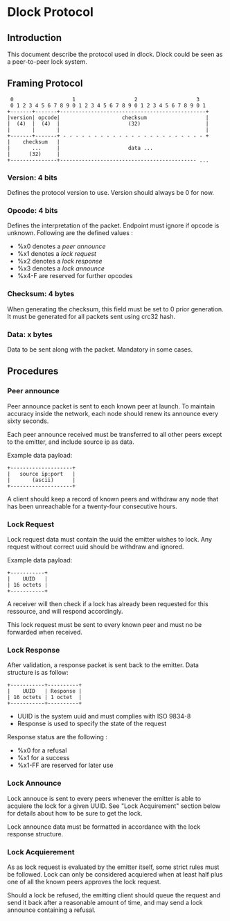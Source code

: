 # Dlock Protocol

## Introduction

This document describe the protocol used in dlock. Dlock could be
seen as a peer-to-peer lock system.

## Framing Protocol

     0                   1                   2                   3
     0 1 2 3 4 5 6 7 8 9 0 1 2 3 4 5 6 7 8 9 0 1 2 3 4 5 6 7 8 9 0 1
    +-------+-------+-----------------------------------------------+
    |version| opcode|                    checksum                   |
    |  (4)  |  (4)  |                      (32)                     |
    |       |       |                                               |
    +-------+-------+ - - - - - - - - - - - - - - - - - - - - - - - +
    |    checksum   |
    |       ...     |                      data ...
    |      (32)     |
    +---------------+-------------------------------------------- ...

### Version: 4 bits

Defines the protocol version to use. Version should always be 0 for now.

### Opcode: 4 bits

Defines the interpretation of the packet. Endpoint must ignore if
opcode is unknown. Following are the defined values :

 * %x0 denotes a _peer announce_
 * %x1 denotes a _lock request_
 * %x2 denotes a _lock response_
 * %x3 denotes a _lock announce_
 * %x4-F are reserved for further opcodes

### Checksum: 4 bytes

When generating the checksum, this field must be set to 0 prior
generation. It must be generated for all packets sent using crc32
hash.

### Data: x bytes

Data to be sent along with the packet. Mandatory in some cases.

## Procedures

### Peer announce

Peer announce packet is sent to each known peer at launch. To
maintain accuracy inside the network, each node should renew its
announce every sixty seconds.

Each peer announce received must be transferred to all other peers
except to the emitter, and include source ip as data.

Example data payload:

    +--------------------+
    |   source ip:port   |
    |       (ascii)      |
    +--------------------+

A client should keep a record of known peers and withdraw any node
that has been unreachable for a twenty-four consecutive hours.

### Lock Request

Lock request data must contain the uuid the emitter wishes to lock.
Any request without correct uuid should be withdraw and ignored.

Example data payload:

    +-----------+
    |    UUID   |
    | 16 octets |
    +-----------+

A receiver will then check if a lock has already been requested for
this ressource, and will respond accordingly.

This lock request must be sent to every known peer and must no be
forwarded when received.

### Lock Response

After validation, a response packet is sent back to the emitter.
Data structure is as follow:

    +-----------+----------+
    |    UUID   | Response |
    | 16 octets | 1 octet  |
    +-----------+----------+

 * UUID is the system uuid and must complies with ISO 9834-8
 * Response is used to specify the state of the request

Response status are the following :

 * %x0 for a refusal
 * %x1 for a success
 * %x1-FF are reserved for later use

### Lock Announce

Lock annouce is sent to every peers whenever the emitter is able to
acquiere the lock for a given UUID. See "Lock Acquirement" section
below for details about how to be sure to get the lock.

Lock announce data must be formatted in accordance with the lock
response structure.

### Lock Acquierement

As as lock request is evaluated by the emitter itself, some strict
rules must be followed. Lock can only be considered acquiered when at
least half plus one of all the known peers approves the lock request.

Should a lock be refused, the emitting client should queue the
request and send it back after a reasonable amount of time, and may
send a lock announce containing a refusal.
